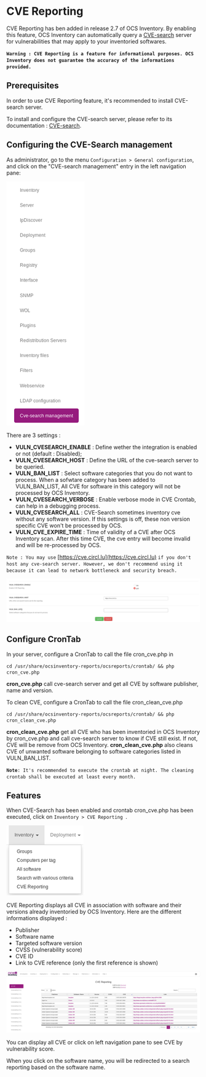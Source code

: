 # CVE Reporting

CVE Reporting has ben added in release 2.7 of OCS Inventory. 
By enabling this feature, OCS Inventory can automatically query a 
[CVE-search](http://cve-search.github.io/cve-search/) server for 
vulnerabilities that may apply to your inventoried softwares.

**`Warning : CVE Reporting is a feature for informational purposes. OCS Inventory does not guarantee the accuracy of the informations provided.`**

## Prerequisites

In order to use CVE Reporting feature, it's recommended to install CVE-search server.

To install and configure the CVE-search server, please refer to its documentation : [CVE-search](http://cve-search.github.io/cve-search/).

## Configuring the CVE-Search management

As administrator, go to the menu ```Configuration > General configuration```, 
and click on the "CVE-search management" entry in the left navigation pane:

![cve-search left navigation pane](../../img/server/reports/cvesearch_config_pane_entry.png)

There are 3 settings :

* **VULN_CVESEARCH_ENABLE** : Define wether the integration is enabled or not (default : Disabled);
* **VULN_CVESEARCH_HOST** : Define the URL of the cve-search server to be queried.
* **VULN_BAN_LIST** : Select software categories that you do not want to process. When a sofwtare category has been added to VULN_BAN_LIST, All CVE for software in this category will not be processed by OCS Inventory.
* **VULN_CVESEARCH_VERBOSE** : Enable verbose mode in CVE Crontab, can help in a debugging process.
* **VULN_CVESEARCH_ALL** : CVE-Search sometimes inventory cve without any software version. If this settings is off, these non version specific CVE won't be processed by OCS.
* **VULN_CVE_EXPIRE_TIME** : Time of validity of a CVE after OCS Inventory scan. After this time CVE, the cve entry will become invalid and will be re-processed by OCS.

`Note : You may use` [https://cve.circl.lu](https://cve.circl.lu) `if you don't host any cve-search server. However, we don't recommend using it because it can lead to network bottleneck and security breach.`

![cve-search config screen](../../img/server/reports/cvesearch_config_screen.png)

## Configure CronTab

In your server, configure a CronTab to call the file cron_cve.php in

    cd /usr/share/ocsinventory-reports/ocsreports/crontab/ && php cron_cve.php

**cron_cve.php** call cve-search server and get all CVE by software publisher, name and version.

To clean CVE, configure a CronTab to call the file cron_clean_cve.php

    cd /usr/share/ocsinventory-reports/ocsreports/crontab/ && php cron_clean_cve.php

**cron_clean_cve.php** get all CVE who has been inventoried in OCS Inventory by cron_cve.php and call cve-search server to know if CVE still exist. If not, CVE will be remove from OCS Inventory. **cron_clean_cve.php** also cleans CVE of unwanted software belonging to software categories listed in VULN_BAN_LIST.

**`Note`**`: It's recommended to execute the crontab at night. The cleaning crontab shall be executed at least every month.`

## Features

When CVE-Search has been enabled and crontab cron_cve.php has been executed, click on ```Inventory > CVE Reporting ```.  

![cve-search reporting menu](../../img/server/reports/cvesearch_cvereporting_menu.png)

CVE Reporting displays all CVE in association with software and their versions already inventoried by OCS Inventory. Here are the different informations displayed :

+ Publisher
+ Software name
+ Targeted software version
+ CVSS (vulnerability score)
+ CVE ID
+ Link to CVE reference (only the first reference is shown)

![cve-search page](../../img/server/reports/cvesearch_cvetable.png)

You can display all CVE or click on left navigation pane to see CVE by vulnerability score.

When you click on the software name, you will be redirected to a search reporting based on the software name.